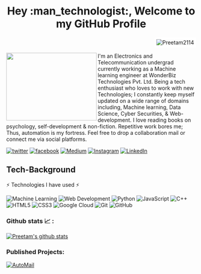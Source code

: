 
<h1 align="center"> Hey :man_technologist:, Welcome to my GitHub Profile </h1>

<p align="right"> <img src="https://komarev.com/ghpvc/?username=Preetam2114&label=Views&color=blue&style=plastic" style="border:5px solid #FFFFFF;padding:3px margin:5px"alt="Preetam2114" /> </p>
 
<img src="https://media4.giphy.com/media/WtTnAfZn6aVJfBzlN3/giphy.gif" align="left" height="180" width="240">

<p>I'm an Electronics and Telecommunication undergrad currently working as a Machine learning engineer at WonderBiz Technologies Pvt. Ltd. Being a tech enthusiast who loves to work with new Technologies; I constantly keep myself updated on a wide range of domains including, Machine learning, Data Science, Cyber Securities, & Web-development. I love reading books on psychology, self-development & non-fiction. Repetitive work bores me; Thus, automation is my fortress. Feel free to drop a collaboration mail or connect me via social platforms.</p>

<!-- social media buttons -->
[![twitter][1.2]][1]
[![facebook][2.2]][2]
[![Medium][3.2]][3]
[![Instagram][4.2]][4]
[![LinkedIn][5.2]][5]
<!-- icons with padding -->

[1.2]: https://img.shields.io/badge/twitter-%231DA1F2.svg?&style=for-the-badge&logo=twitter&logoColor=white 
[2.2]: https://img.shields.io/badge/facebook-%231877F2.svg?&style=for-the-badge&logo=facebook&logoColor=white 
[3.2]: https://img.shields.io/badge/medium-%2312100E.svg?&style=for-the-badge&logo=medium&logoColor=white 
[4.2]: https://img.shields.io/badge/instagram-%23E4405F.svg?&style=for-the-badge&logo=instagram&logoColor=white 
[5.2]: https://img.shields.io/badge/linkedin-%230077B5.svg?&style=for-the-badge&logo=linkedin&logoColor=white 


<!-- social media links -->
[1]: https://twitter.com/pvr_rane
[2]: https://www.facebook.com/preetam.rane.39
[3]: https://medium.com/@preetamrane
[4]: https://www.instagram.com/mr_codeaholic/
[5]: https://www.linkedin.com/in/preetam-rane-4b0524165/
</div>

## Tech-Background
 ⚡ Technologies I have used ⚡<br>

![Machine Learning](https://img.shields.io/badge/Machine%20Learning-%7C-blue?style=flat-square) 
![Web Development](https://img.shields.io/badge/Web%20Development-%7C-red?style=flat-square) 
![Python](https://img.shields.io/badge/-Python-black?style=flat-square&logo=Python)
![JavaScript](https://img.shields.io/badge/-JavaScript-black?style=flat-square&logo=javascript)
![C++](https://img.shields.io/badge/-C++-00599C?style=flat-square&logo=c) 
![HTML5](https://img.shields.io/badge/-HTML5-E34F26?style=flat-square&logo=html5&logoColor=white)
![CSS3](https://img.shields.io/badge/-CSS3-1572B6?style=flat-square&logo=css3)
![Google Cloud](https://img.shields.io/badge/Google%20Cloud-black?style=flat-square&logo=google-cloud)
![Git](https://img.shields.io/badge/-Git-black?style=flat-square&logo=git)
![GitHub](https://img.shields.io/badge/-GitHub-181717?style=flat-square&logo=github)

### Github stats :chart_with_upwards_trend: :
<a href="https://github.com/Preetam2114">
 <img src="https://github-readme-stats.vercel.app/api/top-langs/?username=preetam2114&layout=compact&theme=radical" alt="Preetam's github stats"/>
</a><br>

### Published Projects:

[![AutoMail](https://github-readme-stats.vercel.app/api/pin/?username=Preetam2114&repo=Automail&&title_color=fff&icon_color=f9f9f9&text_color=9f9f9f&bg_color=151515)](https://github.com/Preetam2114/Automail)
